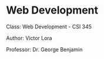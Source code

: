 Web Development
=====================

Class: Web Development - CSI 345

Author: Victor Lora 

Professor: Dr. George Benjamin

